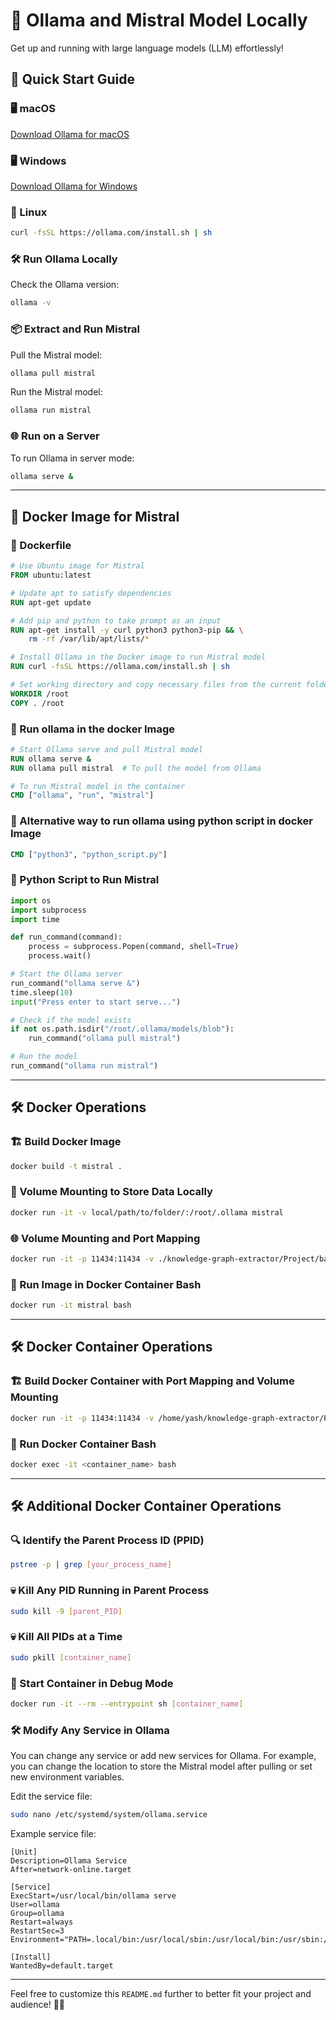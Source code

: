 # 🎉 Ollama and Mistral Model Locally

Get up and running with large language models (LLM) effortlessly!

## 🚀 Quick Start Guide

### 🖥️ macOS

[Download Ollama for macOS](https://ollama.com/download/mac)

### 🖥️ Windows

[Download Ollama for Windows](https://ollama.com/download/windows)

### 🐧 Linux

```bash
curl -fsSL https://ollama.com/install.sh | sh
```

### 🛠️ Run Ollama Locally

Check the Ollama version:

```bash
ollama -v
```

### 📦 Extract and Run Mistral

Pull the Mistral model:

```bash
ollama pull mistral
```

Run the Mistral model:

```bash
ollama run mistral
```

### 🌐 Run on a Server

To run Ollama in server mode:

```bash
ollama serve &
```

---

## 🐋 Docker Image for Mistral

### 📄 Dockerfile

```dockerfile
# Use Ubuntu image for Mistral
FROM ubuntu:latest

# Update apt to satisfy dependencies
RUN apt-get update

# Add pip and python to take prompt as an input
RUN apt-get install -y curl python3 python3-pip && \
    rm -rf /var/lib/apt/lists/*

# Install Ollama in the Docker image to run Mistral model
RUN curl -fsSL https://ollama.com/install.sh | sh

# Set working directory and copy necessary files from the current folder to Docker container
WORKDIR /root
COPY . /root
```
### 📄 Run ollama in the docker Image

```dockerfile
# Start Ollama serve and pull Mistral model
RUN ollama serve &
RUN ollama pull mistral  # To pull the model from Ollama

# To run Mistral model in the container
CMD ["ollama", "run", "mistral"]
```
### 📝 Alternative way to run ollama using python script in docker Image

```dockerfile
CMD ["python3", "python_script.py"]
```

### 📝 Python Script to Run Mistral

```python
import os
import subprocess
import time

def run_command(command):
    process = subprocess.Popen(command, shell=True)
    process.wait()

# Start the Ollama server
run_command("ollama serve &")
time.sleep(10)
input("Press enter to start serve...")

# Check if the model exists
if not os.path.isdir("/root/.ollama/models/blob"):
    run_command("ollama pull mistral")

# Run the model
run_command("ollama run mistral")
```

---

## 🛠️ Docker Operations

### 🏗️ Build Docker Image

```bash
docker build -t mistral .
```

### 📂 Volume Mounting to Store Data Locally

```bash
docker run -it -v local/path/to/folder/:/root/.ollama mistral
```

### 🌐 Volume Mounting and Port Mapping

```bash
docker run -it -p 11434:11434 -v ./knowledge-graph-extractor/Project/backend/config/llm/root:/root/.ollama mistral
```

### 🐚 Run Image in Docker Container Bash

```bash
docker run -it mistral bash
```

---

## 🛠️ Docker Container Operations

### 🏗️ Build Docker Container with Port Mapping and Volume Mounting

```bash
docker run -it -p 11434:11434 -v /home/yash/knowledge-graph-extractor/Project/backend/config/llm/root:/root/.ollama mistral
```

### 🐚 Run Docker Container Bash

```bash
docker exec -it <container_name> bash
```

---

## 🛠️ Additional Docker Container Operations

### 🔍 Identify the Parent Process ID (PPID)

```bash
pstree -p | grep [your_process_name]
```

### 💀 Kill Any PID Running in Parent Process

```bash
sudo kill -9 [parent_PID]
```

### 💀 Kill All PIDs at a Time

```bash
sudo pkill [container_name]
```

### 🐞 Start Container in Debug Mode

```bash
docker run -it --rm --entrypoint sh [container_name]
```

### 🛠️ Modify Any Service in Ollama

You can change any service or add new services for Ollama. For example, you can change the location to store the Mistral model after pulling or set new environment variables.

Edit the service file:

```bash
sudo nano /etc/systemd/system/ollama.service
```

Example service file:

```plaintext
[Unit]
Description=Ollama Service
After=network-online.target

[Service]
ExecStart=/usr/local/bin/ollama serve
User=ollama
Group=ollama
Restart=always
RestartSec=3
Environment="PATH=.local/bin:/usr/local/sbin:/usr/local/bin:/usr/sbin:/usr/bin:/sbin:/bin:/usr/games:/usr/local/games:/snap/bin"

[Install]
WantedBy=default.target
```

---

Feel free to customize this `README.md` further to better fit your project and audience! 🚀😊
